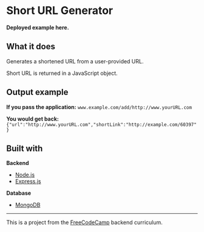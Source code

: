 # Short URL Generator

**Deployed example here.**

## What it does
Generates a shortened URL from a user-provided URL.

Short URL is returned in a JavaScript object.

## Output example

**If you pass the application:** `www.example.com/add/http://www.yourURL.com`

**You would get back:** `{"url":"http://www.yourURL.com","shortLink":"http://example.com/60397"}`

## Built with

**Backend**

* [Node.js](https://nodejs.org/en/)
* [Express.js](http://expressjs.com/)

**Database**
* [MongoDB](https://www.mongodb.com/)

--- 

This is a project from the [FreeCodeCamp](https://www.freecodecamp.org/) backend curriculum.